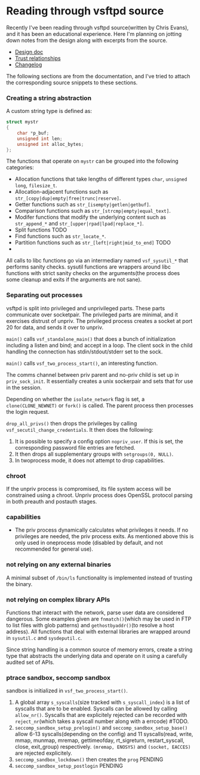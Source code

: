 # Reading through vsftpd source

Recently I've been reading through vsftpd source(written by Chris Evans), and it has been
an educational experience. Here I'm planning on jotting down notes from the design
along with excerpts from the source.
* [Design doc](https://security.appspot.com/vsftpd/DESIGN.txt)
* [Trust relationships](https://security.appspot.com/vsftpd/TRUST.txt)
* [Changelog](https://security.appspot.com/vsftpd/Changelog.txt)

The following sections are from the documentation, and I've tried to attach the
corresponding source snippets to these sections.

### Creating a string abstraction
A custom string type is defined as:
```C
struct mystr
{
    char *p_buf;
    unsigned int len;
    unsigned int alloc_bytes;
};
```
The functions that operate on `mystr` can be grouped into the following categories:
* Allocation functions that take lengths of different types `char`, `unsigned
long`, `filesize_t`.
* Allocation-adjacent functions such as `str_[copy|dup|empty|free|trunc|reserve]`.
* Getter functions such as `str_[isempty|getlen|getbuf]`.
* Comparison functions such as `str_[strcmp|empty|equal_text]`.
* Modifer functions that modify the underlying content such as `str_append_*` and
`str_[upper|rpad|lpad|replace_*]`.
* Split functions TODO
* Find functions such as `str_locate_*`.
* Partition functions such as `str_[left|right|mid_to_end]` TODO
* 

All calls to libc functions go via an intermediary named `vsf_sysutil_*` that performs
sanity checks. sysutil functions are wrappers around libc functions with strict sanity
checks on the arguments(the process does some cleanup and exits if the arguments are not
sane).

### Separating out processes
vsftpd is split into privileged and unprivileged parts. These parts communicate over
socketpair. The privileged parts are minimal, and it exercises distrust of unpriv. The
privileged process creates a socket at port 20 for data, and sends it over to unpriv.

`main()` calls `vsf_standalone_main()` that does a bunch of initialization including
a listen and bind; and accept in a loop. The client sock in the child handling
the connection has stdin/stdout/stderr set to the sock.

`main()` calls `vsf_two_process_start()`, an interesting function.

The comms channel between priv parent and no-priv child is set up in `priv_sock_init`.
It essentially creates a unix sockerpair and sets that for use in the session.

Depending on whether the `isolate_network` flag is set, a `clone(CLONE_NEWNET)` or
`fork()` is called. The parent process then processes the login request.

`drop_all_privs()` then drops the privileges by calling `vsf_secutil_change_credentials`.
It then does the following:
1. It is possible to specify a config option `nopriv_user`. If this is set, the
corresponding password file entries are fetched.
2. It then drops all supplementary groups with `setgroups(0, NULL)`.
3. In twoprocess mode, it does not attempt to drop capabilities.


### chroot
If the unpriv process is compromised, its file system access will be constrained using
a chroot. Unpriv process does OpenSSL protocol parsing in both preauth and postauth
stages.

### capabilities
* The priv process dynamically calculates what privileges it needs. If no privileges are
needed, the priv process exits. As mentioned above this is only used in oneprocess mode
(disabled by default, and not recommended for general use).

### not relying on any external binaries
A minimal subset of `/bin/ls` functionality is implemented instead of trusting the
binary.

### not relying on complex library APIs
Functions that interact with the network, parse user data are considered dangerous. Some
examples given are `fnmatch()`(which may be used in FTP to list files with glob patterns)
and `gethostbyaddr()`(to resolve a host address).
All functions that deal with external libraries are wrapped around in `sysutil.c` and
`sysdeputil.c`.

Since string handling is a common source of memory errors, create a string type that
abstracts the underlying data and operate on it using a carefully audited set of APIs.

### ptrace sandbox, seccomp sandbox
sandbox is initialized in `vsf_two_process_start()`.
1. A global array `s_syscalls`(size tracked with `s_syscall_index`) is a list of syscalls
that are to be enabled. Syscalls can be allowed by calling `allow_nr()`. Syscalls that
are explicitely rejected can be recorded with `reject_nr`(which takes a syscall number
along with a errcode) #TODO.
2. `seccomp_sandbox_setup_prelogin()` and `seccomp_sandbox_setup_base()` allow 6-13
syscalls(depending on the config) and 11 syscalls(read, write, mmap, munmap, mremap,
gettimeofday, rt_sigreturn, restart_syscall, close, exit_group) respectively.
`(mremap, ENOSYS)` and `(socket, EACCES)` are rejected explicitely.
3. `seccomp_sandbox_lockdown()` then creates the `prog` PENDING
4. `seccomp_sandbox_setup_postlogin` PENDING

